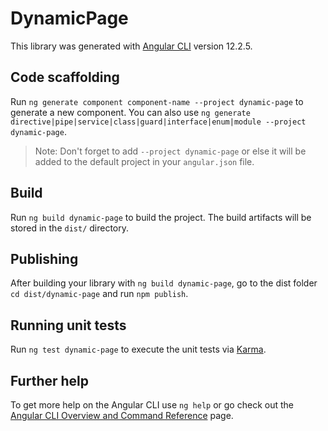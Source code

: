 # DynamicPage

This library was generated with [Angular CLI](https://github.com/angular/angular-cli) version 12.2.5.

## Code scaffolding

Run `ng generate component component-name --project dynamic-page` to generate a new component. You can also use `ng generate directive|pipe|service|class|guard|interface|enum|module --project dynamic-page`.
> Note: Don't forget to add `--project dynamic-page` or else it will be added to the default project in your `angular.json` file. 

## Build

Run `ng build dynamic-page` to build the project. The build artifacts will be stored in the `dist/` directory.

## Publishing

After building your library with `ng build dynamic-page`, go to the dist folder `cd dist/dynamic-page` and run `npm publish`.

## Running unit tests

Run `ng test dynamic-page` to execute the unit tests via [Karma](https://karma-runner.github.io).

## Further help

To get more help on the Angular CLI use `ng help` or go check out the [Angular CLI Overview and Command Reference](https://angular.io/cli) page.
